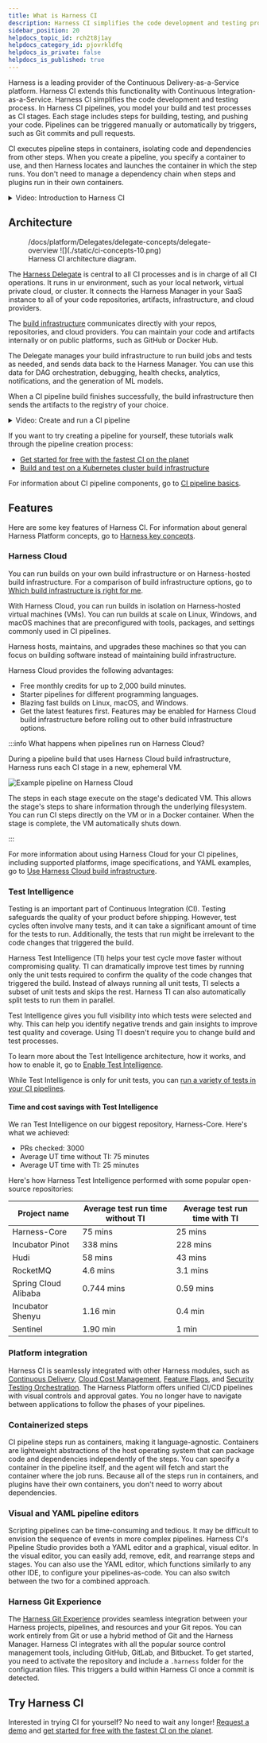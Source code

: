 ```yaml
---
title: What is Harness CI
description: Harness CI simplifies the code development and testing process.
sidebar_position: 20
helpdocs_topic_id: rch2t8j1ay
helpdocs_category_id: pjovrkldfq
helpdocs_is_private: false
helpdocs_is_published: true
---
```


Harness is a leading provider of the Continuous Delivery-as-a-Service platform. Harness CI extends this functionality with Continuous Integration-as-a-Service. Harness CI simplifies the code development and testing process. In Harness CI pipelines, you model your build and test processes as CI stages. Each stage includes steps for building, testing, and pushing your code. Pipelines can be triggered manually or automatically by triggers, such as Git commits and pull requests.

CI executes pipeline steps in containers, isolating code and dependencies from other steps. When you create a pipeline, you specify a container to use, and then Harness locates and launches the container in which the step runs. You don't need to manage a dependency chain when steps and plugins run in their own containers.

<details>
<summary>Video: Introduction to Harness CI</summary>

The following video introduces Harness CI and walks through a basic Harness CI pipeline.

<!-- Video:
https://harness-1.wistia.com/medias/rpv5vwzpxz-->
<docvideo src="https://harness-1.wistia.com/medias/fsc2b05uxz" />

<!-- div class="hd--embed" data-provider="Wistia" data-thumbnail="">
   <iframe src="//fast.wistia.net/embed/iframe/fsc2b05uxz" allowtransparency="true" frameborder="0" scrolling="no" class="wistia_embed" name="wistia_embed" allowfullscreen="" mozallowfullscreen="" webkitallowfullscreen="" oallowfullscreen="" msallowfullscreen="" width="620" height="349"></iframe><script src="//fast.wistia.net/assets/external/E-v1.js" async=""></script>
</div -->

</details>

## Architecture

<figure>
/docs/platform/Delegates/delegate-concepts/delegate-overview
![](./static/ci-concepts-10.png)

<figcaption>Harness CI architecture diagram.</figcaption>
</figure>

The [Harness Delegate](/docs/platform/Delegates/delegate-concepts/delegate-overview) is central to all CI processes and is in charge of all CI operations. It runs in ur environment, such as your local network, virtual private cloud, or cluster. It connects the Harness Manager in your SaaS instance to all of your code repositories, artifacts, infrastructure, and cloud providers.

The [build infrastructure](/docs/continuous-integration/use-ci/set-up-build-infrastructure/which-build-infrastructure-is-right-for-me) communicates directly with your repos, repositories, and cloud providers. You can maintain your code and artifacts internally or on public platforms, such as GitHub or Docker Hub.

The Delegate manages your build infrastructure to run build jobs and tests as needed, and sends data back to the Harness Manager. You can use this data for DAG orchestration, debugging, health checks, analytics, notifications, and the generation of ML models.

When a CI pipeline build finishes successfully, the build infrastructure then sends the artifacts to the registry of your choice.

<details>
<summary>Video: Create and run a CI pipeline</summary>

The following video demonstrates how to set up a CI pipeline and run a build.

<!-- Video:
https://harness-1.wistia.com/medias/rpv5vwzpxz-->
<docvideo src="https://www.youtube.com/embed/r1GLYtOmJmM?feature=oembed" />

<!--div class="hd--embed" data-provider="YouTube" data-thumbnail="https://i.ytimg.com/vi/kZmOCLCpvmk/hqdefault.jpg"><iframe width=" 480" height="270" src="https://www.youtube.com/embed/r1GLYtOmJmM?feature=oembed" frameborder="0" allowfullscreen="allowfullscreen"></iframe></div -->
</details>

If you want to try creating a pipeline for yourself, these tutorials walk through the pipeline creation process:

* [Get started for free with the fastest CI on the planet](/tutorials/ci-pipelines/fastest-ci)
* [Build and test on a Kubernetes cluster build infrastructure](/tutorials/ci-pipelines/kubernetes-build-farm)

For information about CI pipeline components, go to [CI pipeline basics](/docs/continuous-integration/ci-quickstarts/ci-pipeline-basics).

## Features

Here are some key features of Harness CI. For information about general Harness Platform concepts, go to [Harness key concepts](/docs/getting-started/learn-harness-key-concepts).

### Harness Cloud

You can run builds on your own build infrastructure or on Harness-hosted build infrastructure. For a comparison of build infrastructure options, go to [Which build infrastructure is right for me](/docs/continuous-integration/use-ci/set-up-build-infrastructure/which-build-infrastructure-is-right-for-me).

With Harness Cloud, you can run builds in isolation on Harness-hosted virtual machines (VMs). You can run builds at scale on Linux, Windows, and macOS machines that are preconfigured with tools, packages, and settings commonly used in CI pipelines.

Harness hosts, maintains, and upgrades these machines so that you can focus on building software instead of maintaining build infrastructure.

Harness Cloud provides the following advantages:

* Free monthly credits for up to 2,000 build minutes.
* Starter pipelines for different programming languages.
* Blazing fast builds on Linux, macOS, and Windows.
* Get the latest features first. Features may be enabled for Harness Cloud build infrastructure before rolling out to other build infrastructure options.

:::info What happens when pipelines run on Harness Cloud?

During a pipeline build that uses Harness Cloud build infrastructure, Harness runs each CI stage in a new, ephemeral VM.

![Example pipeline on Harness Cloud](./static/hosted-builds-on-virtual-machines-quickstart-11.png)

The steps in each stage execute on the stage's dedicated VM. This allows the stage's steps to share information through the underlying filesystem. You can run CI steps directly on the VM or in a Docker container. When the stage is complete, the VM automatically shuts down.

:::

For more information about using Harness Cloud for your CI pipelines, including supported platforms, image specifications, and YAML examples, go to [Use Harness Cloud build infrastructure](/docs/continuous-integration/use-ci/set-up-build-infrastructure/use-harness-cloud-build-infrastructure).

### Test Intelligence

Testing is an important part of Continuous Integration (CI). Testing safeguards the quality of your product before shipping. However, test cycles often involve many tests, and it can take a significant amount of time for the tests to run. Additionally, the tests that run might be irrelevant to the code changes that triggered the build.

Harness Test Intelligence (TI) helps your test cycle move faster without compromising quality. TI can dramatically improve test times by running only the unit tests required to confirm the quality of the code changes that triggered the build. Instead of always running all unit tests, TI selects a subset of unit tests and skips the rest. Harness TI can also automatically split tests to run them in parallel.

Test Intelligence gives you full visibility into which tests were selected and why. This can help you identify negative trends and gain insights to improve test quality and coverage. Using TI doesn't require you to change build and test processes.

To learn more about the Test Intelligence architecture, how it works, and how to enable it, go to [Enable Test Intelligence](/docs/continuous-integration/use-ci/set-up-test-intelligence/).

While Test Intelligence is only for unit tests, you can [run a variety of tests in your CI pipelines](/docs/continuous-integration/use-ci/set-up-test-intelligence/run-tests-in-ci).

#### Time and cost savings with Test Intelligence

We ran Test Intelligence on our biggest repository, Harness-Core. Here's what we achieved:

* PRs checked: 3000
* Average UT time without TI: 75 minutes
* Average UT time with TI: 25 minutes

Here's how Harness Test Intelligence performed with some popular open-source repositories:

| **Project name** | **Average test run time without TI** | **Average test run time with TI** |
| -- | -- | -- |
| Harness-Core | 75 mins | 25 mins |
| Incubator Pinot | 338 mins | 228 mins |
| Hudi | 58 mins | 43 mins |
| RocketMQ | 4.6 mins | 3.1 mins |
| Spring Cloud Alibaba | 0.744 mins | 0.59 mins |
| Incubator Shenyu | 1.16 min | 0.4 min |
| Sentinel | 1.90 min | 1 min |

### Platform integration

Harness CI is seamlessly integrated with other Harness modules, such as [Continuous Delivery](/docs/continuous-delivery), [Cloud Cost Management](/docs/cloud-cost-management), [Feature Flags](/docs/feature-flags), and [Security Testing Orchestration](/docs/security-testing-orchestration). The Harness Platform offers unified CI/CD pipelines with visual controls and approval gates. You no longer have to navigate between applications to follow the phases of your pipelines.

### Containerized steps

CI pipeline steps run as containers, making it language-agnostic. Containers are lightweight abstractions of the host operating system that can package code and dependencies independently of the steps. You can specify a container in the pipeline itself, and the agent will fetch and start the container where the job runs. Because all of the steps run in containers, and plugins have their own containers, you don't need to worry about dependencies.

### Visual and YAML pipeline editors

Scripting pipelines can be time-consuming and tedious. It may be difficult to envision the sequence of events in more complex pipelines. Harness CI's Pipeline Studio provides both a YAML editor and a graphical, visual editor. In the visual editor, you can easily add, remove, edit, and rearrange steps and stages. You can also use the YAML editor, which functions similarly to any other IDE, to configure your pipelines-as-code. You can also switch between the two for a combined approach.

### Harness Git Experience

The [Harness Git Experience](/docs/category/git-experience) provides seamless integration between your Harness projects, pipelines, and resources and your Git repos. You can work entirely from Git or use a hybrid method of Git and the Harness Manager. Harness CI integrates with all the popular source control management tools, including GitHub, GitLab, and Bitbucket. To get started, you need to activate the repository and include a `.harness` folder for the configuration files. This triggers a build within Harness CI once a commit is detected.

## Try Harness CI

Interested in trying CI for yourself? No need to wait any longer! [Request a demo](https://harness.io/demo) and [get started for free with the fastest CI on the planet](/tutorials/ci-pipelines/fastest-ci).
